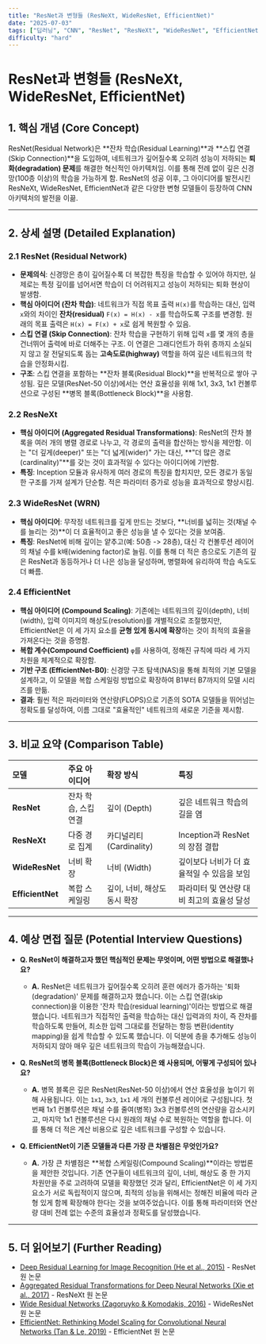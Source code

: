 ```yaml
---
title: "ResNet과 변형들 (ResNeXt, WideResNet, EfficientNet)"
date: "2025-07-03"
tags: ["딥러닝", "CNN", "ResNet", "ResNeXt", "WideResNet", "EfficientNet", "아키텍처"]
difficulty: "hard"
---
```


# ResNet과 변형들 (ResNeXt, WideResNet, EfficientNet)

## 1. 핵심 개념 (Core Concept)

ResNet(Residual Network)은 **잔차 학습(Residual Learning)**과 **스킵 연결(Skip Connection)**을 도입하여, 네트워크가 깊어질수록 오히려 성능이 저하되는 **퇴화(degradation) 문제**를 해결한 혁신적인 아키텍처임. 이를 통해 전례 없이 깊은 신경망(100층 이상)의 학습을 가능하게 함. ResNet의 성공 이후, 그 아이디어를 발전시킨 ResNeXt, WideResNet, EfficientNet과 같은 다양한 변형 모델들이 등장하여 CNN 아키텍처의 발전을 이끎.

---

## 2. 상세 설명 (Detailed Explanation)

### 2.1 ResNet (Residual Network)

*   **문제의식**: 신경망은 층이 깊어질수록 더 복잡한 특징을 학습할 수 있어야 하지만, 실제로는 특정 깊이를 넘어서면 학습이 더 어려워지고 성능이 저하되는 퇴화 현상이 발생함.
*   **핵심 아이디어 (잔차 학습)**: 네트워크가 직접 목표 출력 `H(x)`를 학습하는 대신, 입력 `x`와의 차이인 **잔차(residual)** `F(x) = H(x) - x`를 학습하도록 구조를 변경함. 원래의 목표 출력은 `H(x) = F(x) + x`로 쉽게 복원할 수 있음.
*   **스킵 연결 (Skip Connection)**: 잔차 학습을 구현하기 위해 입력 `x`를 몇 개의 층을 건너뛰어 출력에 바로 더해주는 구조. 이 연결은 그래디언트가 하위 층까지 소실되지 않고 잘 전달되도록 돕는 **고속도로(highway)** 역할을 하여 깊은 네트워크의 학습을 안정화시킴.
*   **구조**: 스킵 연결을 포함하는 **잔차 블록(Residual Block)**을 반복적으로 쌓아 구성됨. 깊은 모델(ResNet-50 이상)에서는 연산 효율성을 위해 1x1, 3x3, 1x1 컨볼루션으로 구성된 **병목 블록(Bottleneck Block)**을 사용함.

### 2.2 ResNeXt

*   **핵심 아이디어 (Aggregated Residual Transformations)**: ResNet의 잔차 블록을 여러 개의 병렬 경로로 나누고, 각 경로의 출력을 합산하는 방식을 제안함. 이는 "더 깊게(deeper)" 또는 "더 넓게(wider)" 가는 대신, **"더 많은 경로(cardinality)"**를 갖는 것이 효과적일 수 있다는 아이디어에 기반함.
*   **특징**: Inception 모듈과 유사하게 여러 경로의 특징을 합치지만, 모든 경로가 동일한 구조를 가져 설계가 단순함. 적은 파라미터 증가로 성능을 효과적으로 향상시킴.

### 2.3 WideResNet (WRN)

*   **핵심 아이디어**: 무작정 네트워크를 깊게 만드는 것보다, **너비를 넓히는 것(채널 수를 늘리는 것)**이 더 효율적이고 좋은 성능을 낼 수 있다는 것을 보여줌.
*   **특징**: ResNet에 비해 깊이는 얕추고(예: 50층 -> 28층), 대신 각 컨볼루션 레이어의 채널 수를 k배(widening factor)로 늘림. 이를 통해 더 적은 층으로도 기존의 깊은 ResNet과 동등하거나 더 나은 성능을 달성하며, 병렬화에 유리하여 학습 속도도 더 빠름.

### 2.4 EfficientNet

*   **핵심 아이디어 (Compound Scaling)**: 기존에는 네트워크의 깊이(depth), 너비(width), 입력 이미지의 해상도(resolution)를 개별적으로 조절했지만, EfficientNet은 이 세 가지 요소를 **균형 있게 동시에 확장**하는 것이 최적의 효율을 가져온다는 것을 증명함.
*   **복합 계수(Compound Coefficient)** `φ`를 사용하여, 정해진 규칙에 따라 세 가지 차원을 체계적으로 확장함.
*   **기반 구조 (EfficientNet-B0)**: 신경망 구조 탐색(NAS)을 통해 최적의 기본 모델을 설계하고, 이 모델을 복합 스케일링 방법으로 확장하여 B1부터 B7까지의 모델 시리즈를 만듦.
*   **결과**: 훨씬 적은 파라미터와 연산량(FLOPS)으로 기존의 SOTA 모델들을 뛰어넘는 정확도를 달성하여, 이름 그대로 "효율적인" 네트워크의 새로운 기준을 제시함.

---

## 3. 비교 요약 (Comparison Table)

| 모델 | 주요 아이디어 | 확장 방식 | 특징 |
| :--- | :--- | :--- | :--- |
| **ResNet** | 잔차 학습, 스킵 연결 | 깊이 (Depth) | 깊은 네트워크 학습의 길을 염 |
| **ResNeXt** | 다중 경로 집계 | 카디널리티 (Cardinality) | Inception과 ResNet의 장점 결합 |
| **WideResNet** | 너비 확장 | 너비 (Width) | 깊이보다 너비가 더 효율적일 수 있음을 보임 |
| **EfficientNet**| 복합 스케일링 | 깊이, 너비, 해상도 동시 확장 | 파라미터 및 연산량 대비 최고의 효율성 달성 |

---

## 4. 예상 면접 질문 (Potential Interview Questions)

*   **Q. ResNet이 해결하고자 했던 핵심적인 문제는 무엇이며, 어떤 방법으로 해결했나요?**
    *   **A.** ResNet은 네트워크가 깊어질수록 오히려 훈련 에러가 증가하는 '퇴화(degradation)' 문제를 해결하고자 했습니다. 이는 스킵 연결(skip connection)을 이용한 '잔차 학습(residual learning)'이라는 방법으로 해결했습니다. 네트워크가 직접적인 출력을 학습하는 대신 입력과의 차이, 즉 잔차를 학습하도록 만들어, 최소한 입력 그대로를 전달하는 항등 변환(identity mapping)을 쉽게 학습할 수 있도록 했습니다. 이 덕분에 층을 추가해도 성능이 저하되지 않아 매우 깊은 네트워크의 학습이 가능해졌습니다.

*   **Q. ResNet의 병목 블록(Bottleneck Block)은 왜 사용되며, 어떻게 구성되어 있나요?**
    *   **A.** 병목 블록은 깊은 ResNet(ResNet-50 이상)에서 연산 효율성을 높이기 위해 사용됩니다. 이는 `1x1`, `3x3`, `1x1` 세 개의 컨볼루션 레이어로 구성됩니다. 첫 번째 1x1 컨볼루션은 채널 수를 줄여(병목) 3x3 컨볼루션의 연산량을 감소시키고, 마지막 1x1 컨볼루션은 다시 원래의 채널 수로 복원하는 역할을 합니다. 이를 통해 더 적은 계산 비용으로 깊은 네트워크를 구성할 수 있습니다.

*   **Q. EfficientNet이 기존 모델들과 다른 가장 큰 차별점은 무엇인가요?**
    *   **A.** 가장 큰 차별점은 **복합 스케일링(Compound Scaling)**이라는 방법론을 제안한 것입니다. 기존 연구들이 네트워크의 깊이, 너비, 해상도 중 한 가지 차원만을 주로 고려하여 모델을 확장했던 것과 달리, EfficientNet은 이 세 가지 요소가 서로 독립적이지 않으며, 최적의 성능을 위해서는 정해진 비율에 따라 균형 있게 함께 확장해야 한다는 것을 보여주었습니다. 이를 통해 파라미터와 연산량 대비 전례 없는 수준의 효율성과 정확도를 달성했습니다.

---

## 5. 더 읽어보기 (Further Reading)

*   [Deep Residual Learning for Image Recognition (He et al., 2015)](https://arxiv.org/abs/1512.03385) - ResNet 원 논문
*   [Aggregated Residual Transformations for Deep Neural Networks (Xie et al., 2017)](https://arxiv.org/abs/1611.05431) - ResNeXt 원 논문
*   [Wide Residual Networks (Zagoruyko & Komodakis, 2016)](https://arxiv.org/abs/1605.07146) - WideResNet 원 논문
*   [EfficientNet: Rethinking Model Scaling for Convolutional Neural Networks (Tan & Le, 2019)](https://arxiv.org/abs/1905.11946) - EfficientNet 원 논문